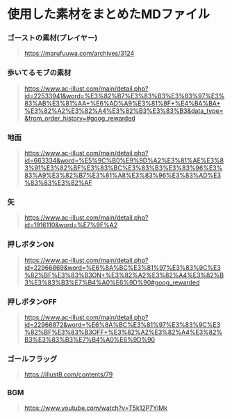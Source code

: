 # 使用した素材をまとめたMDファイル

### ゴーストの素材(プレイヤー)
> https://marufuuwa.com/archives/3124

### 歩いてるモブの素材
> https://www.ac-illust.com/main/detail.php?id=22533941&word=%E3%82%B7%E3%83%B3%E3%83%97%E3%83%AB%E3%81%AA+%E6%AD%A9%E3%81%8F+%E4%BA%BA+%E3%82%A2%E3%82%A4%E3%82%B3%E3%83%B3&data_type=&from_order_history=#goog_rewarded

### 地面
> https://www.ac-illust.com/main/detail.php?id=663334&word=%E5%9C%B0%E9%9D%A2%E3%81%AE%E3%83%91%E3%82%BF%E3%83%BC%E3%83%B3%E3%83%96%E3%83%A9%E3%82%B7%E3%81%A8%E3%83%96%E3%83%AD%E3%83%83%E3%82%AF

### 矢
> https://www.ac-illust.com/main/detail.php?id=1916110&word=%E7%9F%A2

### 押しボタンON
> https://www.ac-illust.com/main/detail.php?id=22966869&word=%E6%8A%BC%E3%81%97%E3%83%9C%E3%82%BF%E3%83%B3ON+%E3%82%A2%E3%82%A4%E3%82%B3%E3%83%B3%E7%B4%A0%E6%9D%90#goog_rewarded

### 押しボタンOFF
> https://www.ac-illust.com/main/detail.php?id=22966872&word=%E6%8A%BC%E3%81%97%E3%83%9C%E3%82%BF%E3%83%B3OFF+%E3%82%A2%E3%82%A4%E3%82%B3%E3%83%B3%E7%B4%A0%E6%9D%90

### ゴールフラッグ
> https://illust8.com/contents/79

### BGM
> https://www.youtube.com/watch?v=T5k12P7YlMk
